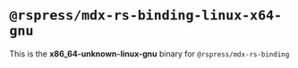 # `@rspress/mdx-rs-binding-linux-x64-gnu`

This is the **x86_64-unknown-linux-gnu** binary for `@rspress/mdx-rs-binding`

